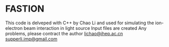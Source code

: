 # FASTION
This code is delveped with C++ by Chao Li and used for 
simulating the ion-electron beam interaction in light source
Input files are created
Any problems, please contract the author lichao@ihep.ac.cn supperli.imp@gmail.com

